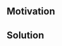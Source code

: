 <!--
Thank you for your Pull Request. Please provide a description above and review
the requirements below.

Bug fixes and new features should include tests.

Contributors guide: https://github.com/tokio-rs/tracing/blob/master/CONTRIBUTING.md
-->

## Motivation

<!--
Explain the context and why you're making that change. What is the problem
you're trying to solve? If a new feature is being added, describe the intended
use case that feature fulfills.
-->

## Solution

<!--
Summarize the solution and provide any necessary context needed to understand
the code change.
-->
